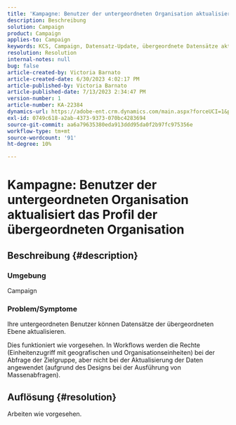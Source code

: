 ```yaml
---
title: 'Kampagne: Benutzer der untergeordneten Organisation aktualisiert Profil von der übergeordneten Organisation'
description: Beschreibung
solution: Campaign
product: Campaign
applies-to: Campaign
keywords: KCS, Campaign, Datensatz-Update, übergeordnete Datensätze aktualisieren, untergeordnete Benutzer aktualisiert übergeordneten Datensatz
resolution: Resolution
internal-notes: null
bug: false
article-created-by: Victoria Barnato
article-created-date: 6/30/2023 4:02:17 PM
article-published-by: Victoria Barnato
article-published-date: 7/13/2023 2:34:47 PM
version-number: 1
article-number: KA-22384
dynamics-url: https://adobe-ent.crm.dynamics.com/main.aspx?forceUCI=1&pagetype=entityrecord&etn=knowledgearticle&id=6d471d75-5f17-ee11-8f6e-6045bd006b3d
exl-id: 0749c618-a2ab-4373-9373-070bc4283694
source-git-commit: aa6a79635380eda913ddd95da0f2b97fc975356e
workflow-type: tm+mt
source-wordcount: '91'
ht-degree: 10%

---
```


# Kampagne: Benutzer der untergeordneten Organisation aktualisiert das Profil der übergeordneten Organisation

## Beschreibung {#description}


### Umgebung

Campaign

### Problem/Symptome

Ihre untergeordneten Benutzer können Datensätze der übergeordneten Ebene aktualisieren.

Dies funktioniert wie vorgesehen. In Workflows werden die Rechte (Einheitenzugriff mit geografischen und Organisationseinheiten) bei der Abfrage der Zielgruppe, aber nicht bei der Aktualisierung der Daten angewendet (aufgrund des Designs bei der Ausführung von Massenabfragen).


## Auflösung {#resolution}


Arbeiten wie vorgesehen.
